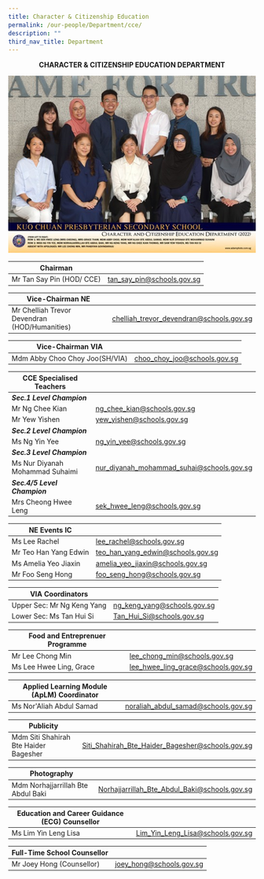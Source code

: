 ```yaml
---
title: Character & Citizenship Education
permalink: /our-people/Department/cce/
description: ""
third_nav_title: Department
---
```

**<center>CHARACTER &amp; CITIZENSHIP EDUCATION DEPARTMENT</center>**

![](/images/Our%20People/Departments/cce.jpg)


| Chairman |  |  
| -------- | -------- | 
| Mr Tan Say Pin (HOD/ CCE)|tan_say_pin@schools.gov.sg | <br><br>

| Vice-Chairman NE |  | 
| -------- | -------- | 
|Mr Chelliah Trevor Devendran (HOD/Humanities)|        chelliah_trevor_devendran@schools.gov.sg |<br><br>

| Vice-Chairman VIA|  |  
| -------- | -------- | 
|Mdm  Abby Choo Choy Joo(SH/VIA)|choo_choy_joo@schools.gov.sg |<br><br>

| CCE Specialised Teachers |  |  
| -------- | -------- | 
|***Sec.1 Level Champion***| |
|Mr Ng Chee Kian|ng_chee_kian@schools.gov.sg |
|Mr Yew Yishen|yew_yishen@schools.gov.sg |
|***Sec.2 Level Champion***| |
|Ms Ng Yin Yee|ng_yin_yee@schools.gov.sg |
|***Sec.3 Level Champion***| |
|Ms Nur Diyanah Mohammad Suhaimi|nur_diyanah_mohammad_suhai@schools.gov.sg |
|***Sec.4/5 Level Champion***| |
|Mrs Cheong Hwee Leng|sek_hwee_leng@schools.gov.sg  |<br><br>

| NE Events IC |  | 
| -------- | -------- | 
|Ms Lee Rachel  |lee_rachel@schools.gov.sg |
|Mr Teo Han Yang Edwin|teo_han_yang_edwin@schools.gov.sg |
|Ms Amelia Yeo Jiaxin |amelia_yeo_jiaxin@schools.gov.sg |
|Mr Foo Seng Hong|foo_seng_hong@schools.gov.sg |<br><br>

|VIA Coordinators |  | 
| -------- | -------- | 
|Upper Sec: Mr Ng Keng Yang|ng_keng_yang@schools.gov.sg |
|Lower Sec: Ms Tan Hui Si   |Tan_Hui_Si@schools.gov.sg |<br><br>


|**Food and Entreprenuer Programme**| |
| -------- | -------- | 
|Mr Lee Chong Min |lee_chong_min@schools.gov.sg|
|Ms Lee Hwee Ling, Grace|lee_hwee_ling_grace@schools.gov.sg |<br><br>

|**Applied Learning Module (ApLM) Coordinator**| |
| -------- | -------- | 
|Ms Nor'Aliah Abdul Samad |noraliah_abdul_samad@schools.gov.sg|<br><br>

|**Publicity**||
| -------- | -------- | 
|Mdm Siti Shahirah Bte Haider Bagesher|Siti_Shahirah_Bte_Haider_Bagesher@schools.gov.sg|<br><br>

|**Photography**||
| -------- | -------- | 
|Mdm Norhajjarrillah Bte Abdul Baki|Norhajjarrillah_Bte_Abdul_Baki@schools.gov.sg|<br><br>
 
|**Education and Career Guidance (ECG)  Counsellor**||
| -------- | -------- | 
|Ms Lim Yin Leng Lisa   |Lim_Yin_Leng_Lisa@schools.gov.sg|<br><br>

| **Full-Time School Counsellor** ||
| -------- | -------- | 
|Mr Joey Hong (Counsellor) |joey_hong@schools.gov.sg |<br><br>